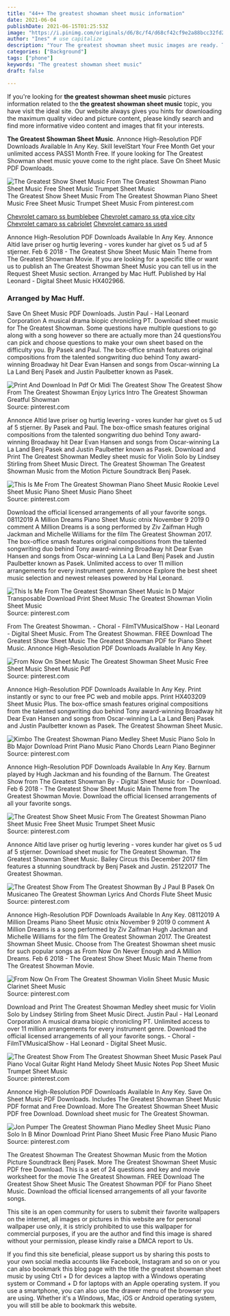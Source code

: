 ```yaml
---
title: "44++ The greatest showman sheet music information"
date: 2021-06-04
publishDate: 2021-06-15T01:25:53Z
image: "https://i.pinimg.com/originals/d6/8c/f4/d68cf42cf9e2a88bcc32fd223c80e56e.gif"
author: "Ines" # use capitalize
description: "Your The greatest showman sheet music images are ready. The greatest showman sheet music are a topic that is being searched for and liked by netizens now. You can Get the The greatest showman sheet music files here. Find and Download all royalty-free photos."
categories: ["Background"]
tags: ["phone"]
keywords: "The greatest showman sheet music"
draft: false

---
```


If you're looking for **the greatest showman sheet music** pictures information related to the **the greatest showman sheet music** topic, you have visit the ideal  site.  Our website always  gives you  hints  for downloading  the maximum  quality video and picture  content, please kindly search and find more informative video content and images  that fit your interests.

**The Greatest Showman Sheet Music**. Annonce High-Resolution PDF Downloads Available In Any Key. Skill levelStart Your Free Month Get your unlimited access PASS1 Month Free. If youre looking for The Greatest Showman sheet music youve come to the right place. Save On Sheet Music PDF Downloads.

![The Greatest Show Sheet Music From The Greatest Showman Piano Sheet Music Free Sheet Music Trumpet Sheet Music](https://i.pinimg.com/736x/e2/bc/e2/e2bce2a59033323bf8552435d21e89e6.jpg "The Greatest Show Sheet Music From The Greatest Showman Piano Sheet Music Free Sheet Music Trumpet Sheet Music")
The Greatest Show Sheet Music From The Greatest Showman Piano Sheet Music Free Sheet Music Trumpet Sheet Music From pinterest.com

[Chevrolet camaro ss bumblebee](/chevrolet-camaro-ss-bumblebee/)
[Chevrolet camaro ss gta vice city](/chevrolet-camaro-ss-gta-vice-city/)
[Chevrolet camaro ss cabriolet](/chevrolet-camaro-ss-cabriolet/)
[Chevrolet camaro ss used](/chevrolet-camaro-ss-used/)

Annonce High-Resolution PDF Downloads Available In Any Key. Annonce Altid lave priser og hurtig levering - vores kunder har givet os 5 ud af 5 stjerner. Feb 6 2018 - The Greatest Show Sheet Music Main Theme from The Greatest Showman Movie. If you are looking for a specific title or want us to publish an The Greatest Showman Sheet Music you can tell us in the Request Sheet Music section. Arranged by Mac Huff. Published by Hal Leonard - Digital Sheet Music HX402966.

### Arranged by Mac Huff.

Save On Sheet Music PDF Downloads. Justin Paul - Hal Leonard Corporation A musical drama biopic chronicling PT. Download sheet music for The Greatest Showman. Some questions have multiple questions to go along with a song however so there are actually more than 24 questionsYou can pick and choose questions to make your own sheet based on the difficulty you. By Pasek and Paul. The box-office smash features original compositions from the talented songwriting duo behind Tony award-winning Broadway hit Dear Evan Hansen and songs from Oscar-winning La La Land Benj Pasek and Justin Paulbetter known as Pasek.


![Print And Download In Pdf Or Midi The Greatest Show The Greatest Show From The Greatest Showman Enjoy Lyrics Intro The Greatest Showman Greatful Showman](https://i.pinimg.com/originals/0c/87/1c/0c871cebd91b3e4a33ceaa015cfa7ac4.jpg "Print And Download In Pdf Or Midi The Greatest Show The Greatest Show From The Greatest Showman Enjoy Lyrics Intro The Greatest Showman Greatful Showman")
Source: pinterest.com

Annonce Altid lave priser og hurtig levering - vores kunder har givet os 5 ud af 5 stjerner. By Pasek and Paul. The box-office smash features original compositions from the talented songwriting duo behind Tony award-winning Broadway hit Dear Evan Hansen and songs from Oscar-winning La La Land Benj Pasek and Justin Paulbetter known as Pasek. Download and Print The Greatest Showman Medley sheet music for Violin Solo by Lindsey Stirling from Sheet Music Direct. The Greatest Showman The Greatest Showman Music from the Motion Picture Soundtrack Benj Pasek.

![This Is Me From The Greatest Showman Piano Sheet Music Rookie Level Sheet Music Piano Sheet Music Piano Sheet](https://i.pinimg.com/736x/59/23/09/59230943d340a06dc881f71f726aebb0.jpg "This Is Me From The Greatest Showman Piano Sheet Music Rookie Level Sheet Music Piano Sheet Music Piano Sheet")
Source: pinterest.com

Download the official licensed arrangements of all your favorite songs. 08112019 A Million Dreams Piano Sheet Music otnix November 9 2019 0 comment A Million Dreams is a song performed by Ziv Zaifman Hugh Jackman and Michelle Williams for the film The Greatest Showman 2017. The box-office smash features original compositions from the talented songwriting duo behind Tony award-winning Broadway hit Dear Evan Hansen and songs from Oscar-winning La La Land Benj Pasek and Justin Paulbetter known as Pasek. Unlimited access to over 11 million arrangements for every instrument genre. Annonce Explore the best sheet music selection and newest releases powered by Hal Leonard.

![This Is Me From The Greatest Showman Sheet Music In D Major Transposable Download Print Sheet Music The Greatest Showman Violin Sheet Music](https://i.pinimg.com/originals/fc/18/25/fc18259af343bc6495eecb4fd550f48f.gif "This Is Me From The Greatest Showman Sheet Music In D Major Transposable Download Print Sheet Music The Greatest Showman Violin Sheet Music")
Source: pinterest.com

From The Greatest Showman. - Choral - FilmTVMusicalShow - Hal Leonard - Digital Sheet Music. From The Greatest Showman. FREE Download The Greatest Show Sheet Music The Greatest Showman PDF for Piano Sheet Music. Annonce High-Resolution PDF Downloads Available In Any Key.

![From Now On Sheet Music The Greatest Showman Sheet Music Free Sheet Music Sheet Music Pdf](https://i.pinimg.com/736x/31/c7/88/31c7883e61b95e7eddb2ec5e20915558.jpg "From Now On Sheet Music The Greatest Showman Sheet Music Free Sheet Music Sheet Music Pdf")
Source: pinterest.com

Annonce High-Resolution PDF Downloads Available In Any Key. Print instantly or sync to our free PC web and mobile apps. Print HX403209 Sheet Music Plus. The box-office smash features original compositions from the talented songwriting duo behind Tony award-winning Broadway hit Dear Evan Hansen and songs from Oscar-winning La La Land Benj Pasek and Justin Paulbetter known as Pasek. The Greatest Showman Sheet Music.

![Kimbo The Greatest Showman Piano Medley Sheet Music Piano Solo In Bb Major Download Print Piano Music Piano Chords Learn Piano Beginner](https://i.pinimg.com/originals/0b/ee/2c/0bee2c0d6b575e1188f48515a8bb50b6.gif "Kimbo The Greatest Showman Piano Medley Sheet Music Piano Solo In Bb Major Download Print Piano Music Piano Chords Learn Piano Beginner")
Source: pinterest.com

Annonce High-Resolution PDF Downloads Available In Any Key. Barnum played by Hugh Jackman and his founding of the Barnum. The Greatest Show from The Greatest Showman By - Digital Sheet Music for - Download. Feb 6 2018 - The Greatest Show Sheet Music Main Theme from The Greatest Showman Movie. Download the official licensed arrangements of all your favorite songs.

![The Greatest Show Sheet Music From The Greatest Showman Piano Sheet Music Free Sheet Music Trumpet Sheet Music](https://i.pinimg.com/736x/e2/bc/e2/e2bce2a59033323bf8552435d21e89e6.jpg "The Greatest Show Sheet Music From The Greatest Showman Piano Sheet Music Free Sheet Music Trumpet Sheet Music")
Source: pinterest.com

Annonce Altid lave priser og hurtig levering - vores kunder har givet os 5 ud af 5 stjerner. Download sheet music for The Greatest Showman. The Greatest Showman Sheet Music. Bailey Circus this December 2017 film features a stunning soundtrack by Benj Pasek and Justin. 25122017 The Greatest Showman.

![The Greatest Show From The Greatest Showman By J Paul B Pasek On Musicaneo The Greatest Showman Lyrics And Chords Flute Sheet Music](https://i.pinimg.com/564x/75/8a/63/758a63e4c258330a38f5b747fc1a8d52.jpg "The Greatest Show From The Greatest Showman By J Paul B Pasek On Musicaneo The Greatest Showman Lyrics And Chords Flute Sheet Music")
Source: pinterest.com

Annonce High-Resolution PDF Downloads Available In Any Key. 08112019 A Million Dreams Piano Sheet Music otnix November 9 2019 0 comment A Million Dreams is a song performed by Ziv Zaifman Hugh Jackman and Michelle Williams for the film The Greatest Showman 2017. The Greatest Showman Sheet Music. Choose from The Greatest Showman sheet music for such popular songs as From Now On Never Enough and A Million Dreams. Feb 6 2018 - The Greatest Show Sheet Music Main Theme from The Greatest Showman Movie.

![From Now On From The Greatest Showman Violin Sheet Music Music Clarinet Sheet Music](https://i.pinimg.com/originals/c1/32/0a/c1320a04c732b2cf412bedd39ef464de.png "From Now On From The Greatest Showman Violin Sheet Music Music Clarinet Sheet Music")
Source: pinterest.com

Download and Print The Greatest Showman Medley sheet music for Violin Solo by Lindsey Stirling from Sheet Music Direct. Justin Paul - Hal Leonard Corporation A musical drama biopic chronicling PT. Unlimited access to over 11 million arrangements for every instrument genre. Download the official licensed arrangements of all your favorite songs. - Choral - FilmTVMusicalShow - Hal Leonard - Digital Sheet Music.

![The Greatest Show From The Greatest Showman Sheet Music Pasek Paul Piano Vocal Guitar Right Hand Melody Sheet Music Notes Pop Sheet Music Trumpet Sheet Music](https://i.pinimg.com/originals/bd/26/64/bd26647cb153f6b882023387f091ea51.png "The Greatest Show From The Greatest Showman Sheet Music Pasek Paul Piano Vocal Guitar Right Hand Melody Sheet Music Notes Pop Sheet Music Trumpet Sheet Music")
Source: pinterest.com

Annonce High-Resolution PDF Downloads Available In Any Key. Save On Sheet Music PDF Downloads. Includes The Greatest Showman Sheet Music PDF format and Free Download. More The Greatest Showman Sheet Music PDF free Download. Download sheet music for The Greatest Showman.

![Jon Pumper The Greatest Showman Piano Medley Sheet Music Piano Solo In B Minor Download Print Piano Sheet Music Free Piano Music Piano](https://i.pinimg.com/originals/d6/8c/f4/d68cf42cf9e2a88bcc32fd223c80e56e.gif "Jon Pumper The Greatest Showman Piano Medley Sheet Music Piano Solo In B Minor Download Print Piano Sheet Music Free Piano Music Piano")
Source: pinterest.com

The Greatest Showman The Greatest Showman Music from the Motion Picture Soundtrack Benj Pasek. More The Greatest Showman Sheet Music PDF free Download. This is a set of 24 questions and key and movie worksheet for the movie The Greatest Showman. FREE Download The Greatest Show Sheet Music The Greatest Showman PDF for Piano Sheet Music. Download the official licensed arrangements of all your favorite songs.

This site is an open community for users to submit their favorite wallpapers on the internet, all images or pictures in this website are for personal wallpaper use only, it is stricly prohibited to use this wallpaper for commercial purposes, if you are the author and find this image is shared without your permission, please kindly raise a DMCA report to Us.

If you find this site beneficial, please support us by sharing this posts to your own social media accounts like Facebook, Instagram and so on or you can also bookmark this blog page with the title the greatest showman sheet music by using Ctrl + D for devices a laptop with a Windows operating system or Command + D for laptops with an Apple operating system. If you use a smartphone, you can also use the drawer menu of the browser you are using. Whether it's a Windows, Mac, iOS or Android operating system, you will still be able to bookmark this website.
